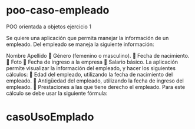 # poo-caso-empleado
POO orientada a objetos ejercicio 1

Se quiere una aplicación que permita manejar la información de un empleado.
Del empleado se maneja la siguiente información:

Nombre
Apellido
 Género (femenino o masculino).
 Fecha de nacimiento.
 Foto
 Fecha de ingreso a la empresa
 Salario básico.
La aplicación permite visualizar la información del empleado, y hacer los siguientes cálculos:
 Edad del empleado, utilizando la fecha de nacimiento del empleado.
 Antigüedad del empleado, utilizando la fecha de ingreso del empleado.
 Prestaciones a las que tiene derecho el empleado. Para este cálculo se debe usar la
siguiente fórmula:
# casoUsoEmplado

